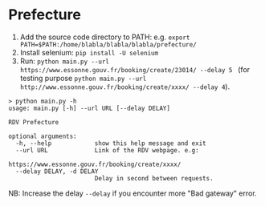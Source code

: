 # Prefecture


1.  Add the source code directory to PATH: e.g. ``export PATH=$PATH:/home/blabla/blabla/blabla/prefecture/``
2. Install selenium: ``pip install -U selenium``
3. Run: ``python main.py --url https://www.essonne.gouv.fr/booking/create/23014/ --delay 5
`` (for testing purpose ``python main.py --url http://www.essonne.gouv.fr/booking/create/xxxx/ --delay 4``).

```
> python main.py -h
usage: main.py [-h] --url URL [--delay DELAY]

RDV Prefecture

optional arguments:
  -h, --help            show this help message and exit
  --url URL             Link of the RDV webpage. e.g:
                        https://www.essonne.gouv.fr/booking/create/xxxx/
  --delay DELAY, -d DELAY
                        Delay in second between requests.
```


NB: Increase the delay ``--delay`` if you encounter more "Bad gateway" error.
